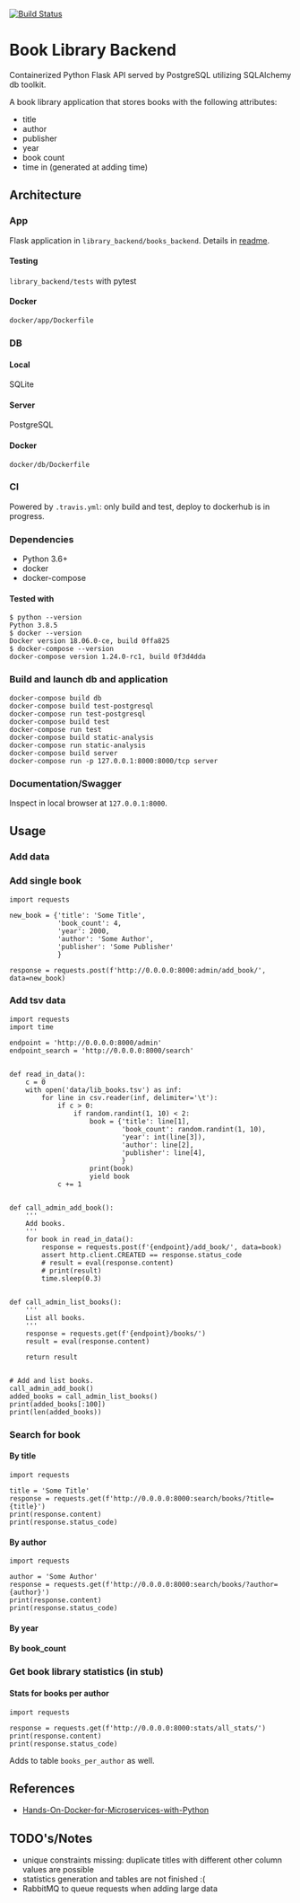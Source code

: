 [![Build Status](https://travis-ci.com/lilasaba/library_backend.svg?branch=master)](https://travis-ci.com/lilasaba/library_backend)

# Book Library Backend

Containerized Python Flask API served by PostgreSQL utilizing SQLAlchemy db toolkit.

A book library application that stores books with the following attributes:

+ title
+ author
+ publisher
+ year
+ book count
+ time in (generated at adding time)

## Architecture

### App

Flask application in `library_backend/books_backend`.
Details in [readme](library_backend/README.md).

#### Testing

`library_backend/tests` with pytest

#### Docker

`docker/app/Dockerfile`

### DB

#### Local

SQLite

#### Server

PostgreSQL

#### Docker

`docker/db/Dockerfile`

### CI

Powered by `.travis.yml`: only build and test, deploy to dockerhub is in
progress.

### Dependencies

+ Python 3.6+
+ docker
+ docker-compose

#### Tested with

```
$ python --version
Python 3.8.5
$ docker --version
Docker version 18.06.0-ce, build 0ffa825
$ docker-compose --version
docker-compose version 1.24.0-rc1, build 0f3d4dda
```

### Build and launch db and application

```
docker-compose build db
docker-compose build test-postgresql
docker-compose run test-postgresql
docker-compose build test
docker-compose run test
docker-compose build static-analysis
docker-compose run static-analysis
docker-compose build server
docker-compose run -p 127.0.0.1:8000:8000/tcp server
```

### Documentation/Swagger

Inspect in local browser at `127.0.0.1:8000`.

## Usage

### Add data

### Add single book

```
import requests

new_book = {'title': 'Some Title',
            'book_count': 4,
            'year': 2000,
            'author': 'Some Author',
            'publisher': 'Some Publisher'
            }

response = requests.post(f'http://0.0.0.0:8000:admin/add_book/', data=new_book)
```

### Add tsv data

```
import requests
import time

endpoint = 'http://0.0.0.0:8000/admin'
endpoint_search = 'http://0.0.0.0:8000/search'


def read_in_data():
    c = 0
    with open('data/lib_books.tsv') as inf:
        for line in csv.reader(inf, delimiter='\t'):
            if c > 0:
                if random.randint(1, 10) < 2:
                    book = {'title': line[1],
                            'book_count': random.randint(1, 10),
                            'year': int(line[3]),
                            'author': line[2],
                            'publisher': line[4],
                            }
                    print(book)
                    yield book
            c += 1


def call_admin_add_book():
    '''
    Add books.
    '''
    for book in read_in_data():
        response = requests.post(f'{endpoint}/add_book/', data=book)
        assert http.client.CREATED == response.status_code
        # result = eval(response.content)
        # print(result)
        time.sleep(0.3)


def call_admin_list_books():
    '''
    List all books.
    '''
    response = requests.get(f'{endpoint}/books/')
    result = eval(response.content)

    return result


# Add and list books.
call_admin_add_book()
added_books = call_admin_list_books()
print(added_books[:100])
print(len(added_books))
```

### Search for book

#### By title

```
import requests

title = 'Some Title'
response = requests.get(f'http://0.0.0.0:8000:search/books/?title={title}')
print(response.content)
print(response.status_code)
```

#### By author

```
import requests

author = 'Some Author'
response = requests.get(f'http://0.0.0.0:8000:search/books/?author={author}')
print(response.content)
print(response.status_code)
```

#### By year
#### By book_count

### Get book library statistics (in stub)

#### Stats for books per author

```
import requests

response = requests.get(f'http://0.0.0.0:8000:stats/all_stats/')
print(response.content)
print(response.status_code)
```

Adds to table `books_per_author` as well.

## References

+ [Hands-On-Docker-for-Microservices-with-Python](https://github.com/PacktPublishing/Hands-On-Docker-for-Microservices-with-Python)

## TODO's/Notes

* unique constraints missing: duplicate titles with different other column
  values are possible
* statistics generation and tables are not finished :(
* RabbitMQ to queue requests when adding large data
